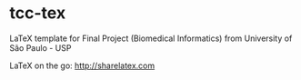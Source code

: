 tcc-tex
=======

LaTeX template for Final Project (Biomedical Informatics) from University of São Paulo - USP

LaTeX on the go: http://sharelatex.com
